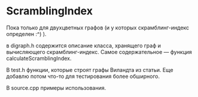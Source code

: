 # ScramblingIndex

Пока только для двухцветных графов (и у которых скрамблинг-индекс определен :^) ).

в digraph.h содержится описание класса, хранящего граф и вычисляющего скрамблинг-индекс. Самое содержательное — функция calculateScramblingIndex.

В test.h функции, которые строят графы Виландта из статьи. Еще добавлю потом что-то для тестирования более обширного.

В source.cpp примеры использования.
